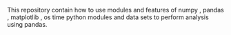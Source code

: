 This repository contain how to use modules and features of numpy , pandas , matplotlib , os time python modules and data sets to perform analysis using pandas.
